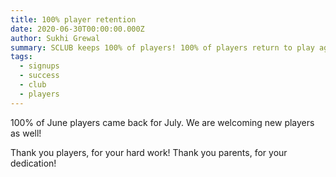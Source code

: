 ```yaml
---
title: 100% player retention
date: 2020-06-30T00:00:00.000Z
author: Sukhi Grewal
summary: SCLUB keeps 100% of players! 100% of players return to play again this July!
tags:
  - signups
  - success
  - club
  - players
---
```


100% of June players came back for July. We are welcoming new players as well!

Thank you players, for your hard work! Thank you parents, for your dedication!
